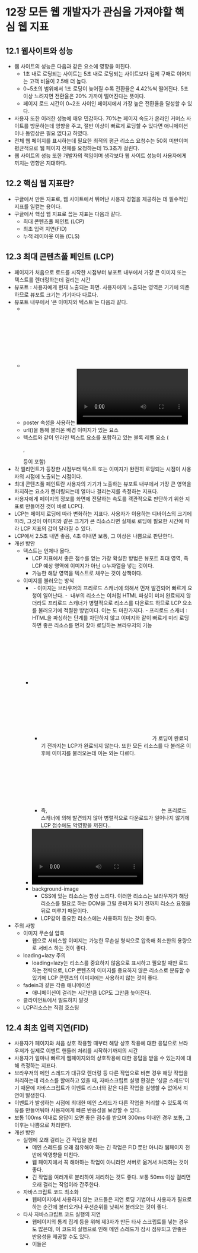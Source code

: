 # 12장 모든 웹 개발자가 관심을 가져야할 핵심 웹 지표

## 12.1 웹사이트와 성능

- 웹 사이트의 성능은 다음과 같은 요소에 영향을 미친다.
    - 1초 내로 로딩되는 사이트는 5초 내로 로딩되는 사이트보다 길제 구매로 이어지는 고객 비율이 2.5배 더 높다.
    - 0~5초의 범위에서 1초 로딩이 늦어질 수록 전환율은 4.42%씩 떨어진다. 5초 이상 느려지면 전환율은 20% 가까이 떨어진다는 뜻이다.
    - 페이지 로드 시간이 0~2초 사이인 페이지에서 가장 높은 전환율을 달성할 수 있다.
- 사용자 또한 이러한 성능에 매우 민감하다. 70%는 페이지 속도가 온라인 커머스 사이트를 방문하는데 영향을 주고, 절반 이상이 빠르게 로딩할 수 있다면 애니메이션이나 동영상은 필요 없다고 하였다.
- 전체 웹 페이지를 표시하는데 필요한 최적의 평균 리소스 요청수는 50회 미만이며 평균적으로 웹 페이지 전체를 요청하는데 15.3초가 걸린다.
- 웹 사이트의 성능 또한 개발자의 책임이며 생각보다 웹 사이트 성능이 사용자에게 끼치는 영향은 지대하다.

## 12.2 핵심 웹 지표란?

- 구글에서 만든 지표로, 웹 사이트에서 뛰어난 사용자 경험을 제공하는 데 필수적인 지표를 일컫는 용어다.
- 구글에서 핵심 웹 지표로 꼽는 지표는 다음과 같다.
    - 최대 콘텐츠풀 페인트 (LCP)
    - 최초 입력 지연(FID)
    - 누적 레이아웃 이동 (CLS)

## 12.3 최대 콘텐츠풀 페인트 (LCP)

- 페이지가 처음으로 로드를 시작한 시점부터 뷰포트 내부에서 가장 큰 이미지 또는 텍스트를 렌더링하는데 걸리는 시간
- 뷰포트 : 사용자에게 현재 노출되는 화면. 사용자에게 노출되는 영역은 기기에 의존하므로 뷰포트 크기는 기기마다 다르다.
- 뷰포트 내부에서 ‘큰 이미지와 텍스트’는 다음과 같다.
    - <img>
    - <svg> 내부의 <image>
    - poster 속성을 사용하는 <video>
    - url()을 통해 불러온 배경 이미지가 있는 요소
    - 텍스트와 같이 인라인 텍스트 요소를 포함하고 있는 블록 레벨 요소 (<p>, <div> 등이 포함)
- 각 엘리먼트가 등장한 시점부터 텍스트 또는 이미지가 완전히 로딩되는 시점이 사용자의 시점에 노출되는 시점이다.
- 최대 콘텐츠풀 페인트란 사용자의 기기가 노출하는 뷰포트 내부에서 가장 큰 영역을 차지하는 요소가 렌더링되는데 얼마나 걸리는지를 측정하는 지표다.
- 사용자에게 페이지의 정보를 화면에 전달하는 속도를 객관적으로 판단하기 위한 지표로 만들어진 것이 바로 LCP다.
- LCP는 페이지 로딩에 따라 변화하는 지표다. 사용자가 이용하는 디바이스의 크기에 따라, 그것이 이미지와 같은 크기가 큰 리소스라면 실제로 로딩에 필요한 시간에 따라 LCP 지표의 값이 달라질 수 있다.
- LCP에서 2.5초 내면 좋음, 4초 이내면 보통, 그 이상은 나쁨으로 판단한다.
- 개선 방안
    - 텍스트는 언제나 옳다.
        - LCP 지표에서 좋은 점수를 얻는 가장 확실한 방법은 뷰포트 최대 영역, 즉 LCP 예상 영역에 이미지가 아닌 ㅁ누자열을 넣는 것이다.
        - 가능한 해당 영역을 텍스트로 채우는 것이 상책이다.
    - 이미지를 불러오는 방식
        - <img>
            - 이미지는 브라우저의 프리로드 스캐너에 의해서 먼저 발견되어 빠르게 요청이 일어난다.
            - <img> 내부의 리소스는 이처럼 HTML 파싱이 미처 완료되지 않더라도 프리로드 스캐너가 병렬적으로 리소스를 다운로드 하므로 LCP 요소를 불러오기에 적절한 방법이다. 이는 <picture>도 마찬가지다.
            - 프리로드 스캐너 : HTML을 파싱하는 단계를 차단하지 않고 이미지와 같이 빠르게 미리 로딩하면 좋은 리소스를 먼저 찾아 로딩하는 브라우저의 기능
        - <svg> 내부의 <img>
            - <svg> 내부의 <img>가 로딩이 완료되기 전까지는 LCP가 완료되지 않는다. 또한 모든 리소스를 다 불러온 이후에 이미지를 불러오는데 이는 <img>와는 다르다.
            - 즉, <svg> 내부의 <img> 는 프리로드 스캐너에 의해 발견되지 않아 병렬적으로 다운로드가 일어나지 않기에 LCP 점수에도 악영향을 끼친다..
        - <video>의 poster
            - poster는 사용자가 video 요소를 재생하거나 탐색하기 전까지 노출되는 요소다.
            - <img>와 같은 성능을 낸다.
        - background-image
            - CSS에 있는 리소스는 항상 느리다. 이러한 리소스는 브라우저가 해당 리소스를 필요로 하는 DOM을 그릴 준비가 되기 전까지 리소스 요청을 뒤로 미루기 때문이다.
            - LCP같이 중요한 리소스에는 사용하지 않는 것이 좋다.
- 주의 사항
    - 이미지 무손실 압축
        - 웹으로 서비스할 이미지는 가능한 무손실 형식으로 압축해 최소한의 용량으로 서비스 하는 것이 좋다.
    - loading=lazy 주의
        - loading=lazy는 리소스를 중요하지 않음으로 표시하고 필요할 때만 로드하는 전략으로, LCP 콘텐츠의 이미지를 중요하지 않은 리소스로 분류할 수 있기에 LCP 콘텐츠의 이미지에는 사용하지 않는 것이 좋다.
    - fadein과 같은 각종 애니메이션
        - 애니메이션이 걸리는 시간만큼 LCP도 그만큼 늦어진다.
    - 클라이언트에서 빌드하지 말것
    - LCP리소스는 직접 호스팅

## 12.4 최초 입력 지연(FID)

- 사용자가 페이지와 처음 상호 작용할 때부터 해당 상호 작용에 대한 응답으로 브라우저가 실제로 이벤트 핸들러 처리를 시작하기까지의 시간
- 사용자가 얼마나 빠르게 웹페이지와의 상호작용에 대한 응답을 받을 수 있는지에 대해 측정하는 지표다.
- 브라우저의 메인 스레드가 대규모 렌더링 등 다른 작업으로 바쁜 경우 해당 작업을 처리하는데 리소스를 할애하고 있을 때, 자바스크립트 실행 환경은 ‘싱글 스레드’이기 때문에 자바스크립트가 이벤트 리스너와 같은 다른 작업을 실행할 수 없어서 지연이 발생한다.
- 이벤트가 발생하는 시점에 최대한 메인 스레드가 다른 작업을 처리할 수 있도록 여유를 만들어둬야 사용자에게 빠른 반응성을 보장할 수 있다.
- 보통 100ms 이내로 응답이 오면 좋은 점수를 받으며 300ms 이내인 경우 보통, 그 이후는 나쁨으로 처리한다.
- 개선 방안
    - 실행에 오래 걸리는 긴 작업을 분리
        - 메인 스레드를 오래 점유해야 하는 긴 작업은 FID 뿐만 아니라 웹페이지 전반에 악영향을 미친다.
        - 웹 페이지에서 꼭 해야하는 작업이 아니라면 서버로 옮겨서 처리하는 것이 좋다.
        - 긴 작업을 여러개로 분리하여 처리하는 것도 좋다. 보통 50ms 이상 걸리면 오래 걸리는 작업이라 간주한다.
    - 자바스크립트 코드 최소화
        - 웹페이지에서 사용하지 않는 코드들은 지연 로딩 기법이나 사용자가 필요로 하는 순간에 불러오거나 우선순위를 낮춰서 불러오는 것이 좋다.
    - 타사 자바스크립트 코드 실행의 지연
        - 웹페이지의 통계 집계 등을 위해 제3자가 만든 타사 스크립트를 넣는 경우도 많은데, 이 코드의 실행으로 인해 메인 스레드가 잠시 점유되고 안좋은 반응성을 제공할 수도 있다.
        - 이들은 <script>의 async와 defer를 이용해 지연 불러오기를 하는 것이 좋다.

## 12.5 누적 레이아웃 이동(CLS)

- 페이지의 생명주기 동안 발생하는 모든 예기치 않은 이동에 대한 지표를 계산하는 것
- 이 지표가 낮을 수록 더 좋다.
- 사용자의 가시적인 콘텐츠에 영향을 미쳐야 하기에 뷰포트 내부의 요소에 대해서만 측정하며 뷰포트 밖의 요소에 대해서는 측정하지 않는다.
- 또한 요소가 추가됐다 하더라도 다른 요소의 시작 위치에 영향을 미치지 않았다면 레이아웃 이동으로 간주되지 않는다.
- 0.1 이하는 좋음, 0.25 이하인 경우 보통이며 이외에는 나쁨이다.
- 개선 방안
    - 삽입이 예상되는 요소를 위한 추가적인 공간 확보
        - 대부분의 큰 누적 레이아웃 이동은 클라이언트에서 삽입되는 동적인 요소로 인해 발생한다.
        - 이러한 영향을 받는 것을 미연에 방지하기 위해 useEffect의 내부에서 요소에 영향을 미치는 작업을 최소화 하는 것이 좋다. useEffect 사용이 불가피하다면 useLayoutEffect 훅을 사용해보는 것도 검토해볼만 하다.
        - 스켈레톤 UI의 사례처럼 동적으로 뜰 것으로 예상되는 공간을 미리 확보해두는 것도 좋다.
        - 서버사이드 렌더링은 동적인 요소의 유무를 사전에 판단해 클라이언트에 HTML을 미리 제공해 주므로 깔끔하게 처리가 가능하다.
    - 폰트 로딩 최적화
        - 폰트 또한 레이아웃 이동을 일으키는 원인중 하나다.
        - FOUT : HTML문서에서 지정한 폰트가 보이지 않고 대체 기본 폰트로 보이고 있다가 뒤늦게 폰트가 적용되는 현상
        - FOIT : HTML 문서에서 지정한 폰트가 보이지 않고, 기본 폰트도 없어서 텍스트가 없는 채로 있다가 뒤늦게 폰트가 로딩되면서 페이지에 렌더링 되는 현상
        - <ling>의 preload를 사용하거나 font-family의 요소들을 활용하여 폰트의 다운로드를 우선순위에 밀어넣고, 빠르게 로딩하는데 실패했다면 기본 폰트를 노출하는 방법을 사용하자
    - 적절한 이미지 크기 설정
        - 반응형으로 이미지 크기를 설정할 경우 (auto) 이미지가 완전히 다운로드되기 전까지 크기를 알 수 없기에 레이아웃 이동이 크게 발생할 수 있다.
        - width, height를 지정하거나 srcset 속성을 통해 브라우저가 상황에 맞게 이미지를 사용할 수 있도록 준비하자.
    

## 이외에도 성능 확인에 중요한 지표들

- 최초 바이트 까지의 시간 (TTFB)
    - 브라우저가 웹페이지의 첫번째 바이트를 수신하는데 걸리는 시간
    - 최초의 응답이 오는 바이트까지가 얼마나 걸리는지를 측정하는 지표다.
    - 600ms 이상 걸릴 경우 개선이 필요하다.
- 최초 콘텐츠풀 페인트 (FCP)
    - 페이지가 로드되기 시작한 시점부터 페이지 콘텐츠의 일부가 화면에 렌더링될 때까지의 시간
    - 1.8초 이내는 좋음, 3.0초 이내는 보통 그 이후는 개선이 필요하다.
    - 개선시 고려 사항
        - 최초 바이트까지의 시간을 개선
        - 렌더링을 가로막는 리소스 최소화
        - Above the Fold에 대한 최적화
        - 페이지 리다이렉트 최소화
        - DOM 크기 최소화